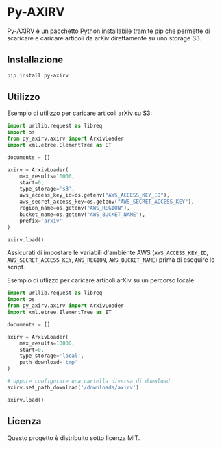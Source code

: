 # Py-AXIRV

Py-AXIRV è un pacchetto Python installabile tramite pip che permette di scaricare e caricare articoli da arXiv direttamente su uno storage S3.

## Installazione

```bash
pip install py-axirv
```

## Utilizzo

Esempio di utilizzo per caricare articoli arXiv su S3:

```python
import urllib.request as libreq
import os
from py_axirv.axirv import ArxivLoader
import xml.etree.ElementTree as ET

documents = []

axirv = ArxivLoader(
    max_results=10000,
    start=0,
    type_storage='s3',
    aws_access_key_id=os.getenv("AWS_ACCESS_KEY_ID"),
    aws_secret_access_key=os.getenv("AWS_SECRET_ACCESS_KEY"),
    region_name=os.getenv("AWS_REGION"),
    bucket_name=os.getenv("AWS_BUCKET_NAME"),
    prefix='arxiv'
)

axirv.load()
```

Assicurati di impostare le variabili d'ambiente AWS (`AWS_ACCESS_KEY_ID`, `AWS_SECRET_ACCESS_KEY`, `AWS_REGION`, `AWS_BUCKET_NAME`) prima di eseguire lo script.

Esempio di utlizzo per caricare articoli arXiv su un percorso locale:

```python
import urllib.request as libreq
import os
from py_axirv.axirv import ArxivLoader
import xml.etree.ElementTree as ET

documents = []

axirv = ArxivLoader(
    max_results=10000,
    start=0,
    type_storage='local',
    path_download='tmp'
)

# oppure configurare una cartella diversa di download
axirv.set_path_download('/downloads/axirv')

axirv.load()
```

## Licenza

Questo progetto è distribuito sotto licenza MIT.